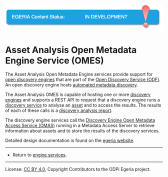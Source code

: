 <!-- SPDX-License-Identifier: CC-BY-4.0 -->
<!-- Copyright Contributors to the ODPi Egeria project. -->

![InDev](../../../images/egeria-content-status-in-development.png#pagewidth)

# Asset Analysis Open Metadata Engine Service (OMES)

The Asset Analysis Open Metadata Engine services provide support for
[open discovery engines](https://egeria-project.org/concepts/open-discovery-engine/)
that are part of the [Open Discovery Service (ODF)](https://egeria-project.org/frameworks/odf/overview/).
An open discovery engine hosts [automated metadata discovery](https://egeria-project.org/features/discovery-and-stewardship/overview/).

The Asset Analysis OMES is capable of hosting one or more
[discovery engines](https://egeria-project.org/concepts/open-discovery-engine/)
and supports a REST API to request that a discovery engine runs a
[discovery service](https://egeria-project.org/concepts/open-discovery-service/)
to analyse an [asset](https://egeria-project.org/concepts/asset/) and to access the results.
The results of each of these
calls is a [discovery analysis report](https://egeria-project.org/discovery-analysis-report/).

The discovery engine services call the
[Discovery Engine Open Metadata Access Service (OMAS)](https://egeria-project.org/services/omas/discovery-engine/overview)
running in a Metadata Access Server to retrieve information about assets and to
store the results of the discovery services.

Detailed design documentation is found on the [egeria website](https://egeria-project.org/services/omes/asset-analysis/overview).

----
* Return to [engine services](..).

----
License: [CC BY 4.0](https://creativecommons.org/licenses/by/4.0/),
Copyright Contributors to the ODPi Egeria project.